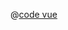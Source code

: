 <ClientOnly>
  <common-code-view name="style-spec-custom-source" :is-code-view="false"/>
</ClientOnly>

@[code vue](../.vuepress/components/map/style-spec/custom-source.vue)
